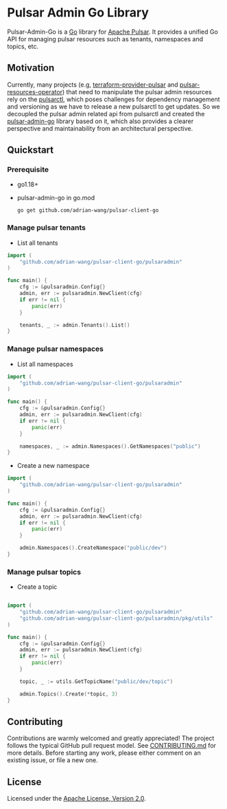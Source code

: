 # Pulsar Admin Go Library

Pulsar-Admin-Go is a [Go](https://go.dev) library for [Apache Pulsar](https://pulsar.apache.org/). It provides a unified Go API for managing pulsar resources such as tenants, namespaces and topics, etc.

## Motivation

Currently, many projects (e.g, [terraform-provider-pulsar](https://github.com/streamnative/terraform-provider-pulsar) and [pulsar-resources-operator](https://github.com/streamnative/pulsar-resources-operator))
that need to manipulate the pulsar admin resources rely on the [pulsarctl](https://github.com/streamnative/pulsarctl),
which poses challenges for dependency management and versioning as we have to release a new pulsarctl to get updates.
So we decoupled the pulsar admin related api from pulsarctl and created the [pulsar-admin-go](https://github.com/adrian-wang/pulsar-client-go/pulsaradmin) library based on it,
which also provides a clearer perspective and maintainability from an architectural perspective.

## Quickstart

### Prerequisite

- go1.18+
- pulsar-admin-go in go.mod

  ```shell
  go get github.com/adrian-wang/pulsar-client-go
  ```

### Manage pulsar tenants

- List all tenants

```go
import (
    "github.com/adrian-wang/pulsar-client-go/pulsaradmin"
)

func main() {
    cfg := &pulsaradmin.Config{}
    admin, err := pulsaradmin.NewClient(cfg)
    if err != nil {
        panic(err)
    }

    tenants, _ := admin.Tenants().List()
}
```

### Manage pulsar namespaces

- List all namespaces

```go
import (
    "github.com/adrian-wang/pulsar-client-go/pulsaradmin"
)

func main() {
    cfg := &pulsaradmin.Config{}
    admin, err := pulsaradmin.NewClient(cfg)
    if err != nil {
        panic(err)
    }

    namespaces, _ := admin.Namespaces().GetNamespaces("public")
}
```

- Create a new namespace

```go
import (
    "github.com/adrian-wang/pulsar-client-go/pulsaradmin"
)

func main() {
    cfg := &pulsaradmin.Config{}
    admin, err := pulsaradmin.NewClient(cfg)
    if err != nil {
        panic(err)
    }

    admin.Namespaces().CreateNamespace("public/dev")
}
```

### Manage pulsar topics

- Create a topic

```go

import (
    "github.com/adrian-wang/pulsar-client-go/pulsaradmin"
    "github.com/adrian-wang/pulsar-client-go/pulsaradmin/pkg/utils"
)

func main() {
    cfg := &pulsaradmin.Config{}
    admin, err := pulsaradmin.NewClient(cfg)
    if err != nil {
        panic(err)
    }

    topic, _ := utils.GetTopicName("public/dev/topic")

    admin.Topics().Create(*topic, 3)
}
```

## Contributing

Contributions are warmly welcomed and greatly appreciated!
The project follows the typical GitHub pull request model. See [CONTRIBUTING.md](CONTRIBUTING.md) for more details.
Before starting any work, please either comment on an existing issue, or file a new one.

## License

Licensed under the [Apache License, Version 2.0](http://www.apache.org/licenses/LICENSE-2.0).
